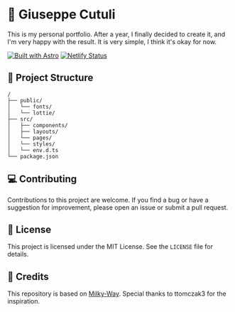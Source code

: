 # 🌋 Giuseppe Cutuli
This is my personal portfolio. After a year, I finally decided to create it, and I'm very happy with the result. It is very simple, I think it's okay for now.


[![Built with Astro](https://astro.badg.es/v2/built-with-astro/tiny.svg)](https://astro.build) [![Netlify Status](https://api.netlify.com/api/v1/badges/7996973f-c4fc-4c98-b798-5b730af5a610/deploy-status)](https://app.netlify.com/sites/giuseppe-cutuli/deploys)


## 📂 Project Structure

```
/
├── public/
│   └── fonts/
│   └── lottie/
├── src/
│   ├── components/
│   ├── layouts/
│   └── pages/
│   └── styles/
│   └── env.d.ts
└── package.json
```

## 💻 Contributing
Contributions to this project are welcome. If you find a bug or have a suggestion for improvement, please open an issue or submit a pull request.

## 📃 License
This project is licensed under the MIT License. See the `LICENSE` file for details.

## 🎉 Credits
This repository is based on [Milky-Way](https://github.com/ttomczak3/Milky-Way).
Special thanks to ttomczak3 for the inspiration.